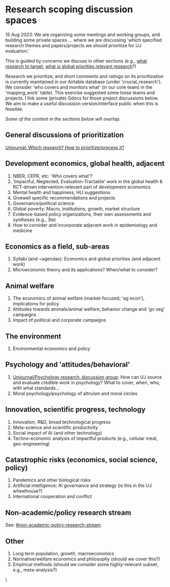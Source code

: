 # Research scoping discussion spaces

_15 Aug 2023_: We are organizing some meetings and working groups, and building some private spaces ... where we are discussing 'which specified research themes and papers/projects we should prioritize for UJ evaluation.'&#x20;

This is guided by concerns we discuss in other sections (e.g., [what research to target](../policies-projects-evaluation-workflow/considering-projects/what-research-to-target.md),  [what is global priorities relevant research](../the-field-and-ea-gp-research.md)?)

Research we prioritize, and short comments and ratings on its prioritization is currently maintained in our Airtable database (under 'crucial\_research'). We consider  'who covers and monitors what' (in our core team) in the 'mapping\_work' table). This exercise suggested some loose teams and projects. I link some (private) Gdocs for those project discussions below.  We aim to make a useful discussion version/interface public when this is feasible.



_Some of the content in the sections below will overlap._

## General discussions of prioritization

[Unjournal: Which research? How to prioritize/process it?](https://docs.google.com/document/d/1Ei-3t2bUazjlBOIg8chLxOrz\_sXl\_osAzrLU4hO1wDk/edit#heading=h.lb7kfao9mvkc)



## Development economics, global health, adjacent

1. NBER, CEPR, etc: 'Who covers what'?
2. 'Impactful, Neglected, Evaluation-Tractable' work in the global health & RCT-driven intervention-relevant part of development economics
3. Mental health and happiness; HLI suggestions
4. Givewell specific recommendations and projects&#x20;
5. Governance/political science
6. Global poverty: Macro, institutions, growth, market structure&#x20;
7. Evidence-based policy organizations, their own assessments and syntheses (e.g., 3ie)
8. How to consider and incorporate adjacent work in epidemiology and medicine



## Economics as a field, sub-areas

1. Syllabi (and \~agendas): Economics and global priorities (and adjacent work)
2. Microeconomic theory and its applications? When/what to consider?&#x20;



## Animal welfare

1. The economics of animal welfare (market-focused; 'ag econ'), implications for policy
2. Attitudes towards animals/animal welfare; behavior change and 'go veg' campaigns
3. Impact of political and corporate campaigns



## The environment&#x20;

1. Environmental economics and policy



## Psychology and 'attitudes/behavioral'

1. [Unjournal/Psychology research: discussion group](https://docs.google.com/document/d/1eSt9gLHPd-pM4P-OQdWs2VDhVStIqEyFAi77QNbi-Jk/edit#heading=h.xwbv4lj2051e): How can UJ source and evaluate credible work in psychology? What to cover, when, who, with what standards...&#x20;
2. Moral psychology/psychology of altruism and moral circles



## Innovation, scientific progress, technology

1. Innovation, R\&D, broad technological progress
2. Meta-science and scientific productivity
3. Social impact of AI (and other technology)
4. Techno-economic analysis of impactful products (e.g., cellular meat, geo-engineering)&#x20;



## Catastrophic risks (economics, social science, policy)

1. Pandemics and other biological risks
2. Artificial intelligence; AI governance and strategy (is this in the UJ wheelhouse?)
3. International cooperation and conflict



## Non-academic/policy research stream

See: [#non-academic-policy-research-stream](research-scoping-discussion-spaces.md#non-academic-policy-research-stream "mention")



## Other

1. Long term population, growth, macroeconomics
2. Normative/welfare economics and philosophy (should we cover this?)
3. Empirical methods (should we consider some highly-relevant subset, e.g., meta-analysis?)

\


